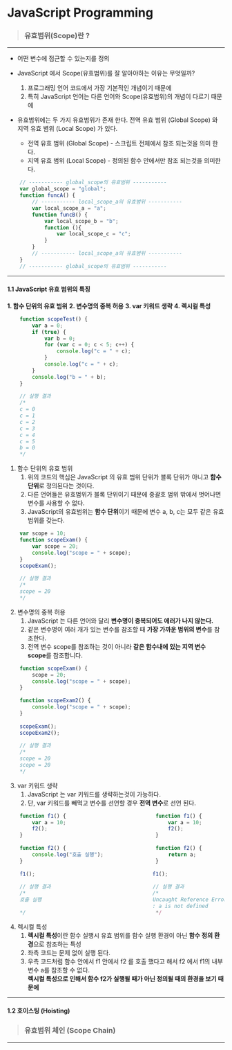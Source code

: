 # JavaScript Programming

>### **유효범위(Scope)란 ?**
---
* 어떤 변수에 접근할 수 있는지를 정의
* JavaScript 에서 Scope(유효범위)를 잘 알아야하는 이유는 무엇일까?
    1. 프로그래밍 언어 코드에서 가장 기본적인 개념이기 때문에
    2. 특히 JavaScript 언어는 다른 언어와 Scope(유효범위)의 개념이 다르기 때문에
    
* 유효범위에는 두 가지 유효범위가 존재 한다. 전역 유효 범위 (Global Scope) 와 지역 유효 볌위 (Local Scope) 가 있다.
    * 전역 유효 범위 (Global Scope) - 스크립트 전체에서 참조 되는것을 의미 한다.
    * 지역 유효 범위 (Local Scope) - 정의된 함수 안에서만 참조 되는것을 의미한다.

```javascript
    // ----------- global_scope의 유효범위 ----------- 
    var global_scope = "global";
    function funcA() {
        // ----------- local_scope_a의 유효범위 ----------- 
        var local_scope_a = "a";
        function funcB() {
            var local_scope_b = "b";
            function (){
                var local_scope_c = "c";
            }
        }
        // ----------- local_scope_a의 유효범위 -----------
    }
    // ----------- global_scope의 유효범위 ----------- 
```
---
#### **1.1 JavaScript 유효 범위의 특징**

**1. 함수 단위의 유효 범위**
**2. 변수명의 중복 허용**
**3. var 키워드 생략**
**4. 렉시컬 특성**

```javascript
    function scopeTest() {
        var a = 0;
        if (true) {
            var b = 0;
            for (var c = 0; c < 5; c++) {
                console.log("c = " + c);
            }
            console.log("c = " + c);
        }
        console.log("b = " + b);
    }
    
    // 실행 결과
    /*
    c = 0
    c = 1
    c = 2
    c = 3
    c = 4
    c = 5
    b = 0
    */
```
1. 함수 단위의 유효 범위
    1. 위의 코드의 핵심은 JavaScript 의 유효 범위 단위가 블록 단위가 아니고 **함수 단위**로 정의된다는 것이다.
    2. 다른 언어들은 유효범위가 블록 단위이기 때문에 중괄호 범위 밖에서 벗어나면 변수를 사용할 수 없다.
    3. JavaScript의 유효범위는 **함수 단위**이기 때문에 변수 a, b, c는 모두 같은 유효범위를 갖는다.

```javascript
    var scope = 10;
    function scopeExam() {
        var scope = 20;
        console.log("scope = " + scope);
    }
    scopeExam();
    
    // 실행 결과
    /*
    scope = 20
    */
```
2. 변수명의 중복 허용
    1. JavaScript 는 다른 언어와 달리 **변수명이 중복되어도 에러가 나지 않는다.**
    2.  같은 변수명이 여러 개가 있는 변수를 참조할 때 **가장 가까운 범위의 변수**를 참조한다.
    3. 전역 변수 scope를 참조하는 것이 아니라 **같은 함수내에 있는 지역 변수 scope**를 참조합니다.

```javascript
    function scopeExam() {
        scope = 20;
        console.log("scope = " + scope);
    }
    
    function scopeExam2() {
        console.log("scope = " + scope);
    }
    
    scopeExam();
    scopeExam2();
    
    // 실행 결과 
    /*
    scope = 20
    scope = 20
    */
```
3. var 키워드 생략
    1. JavaScript 는 var 키워드를 생략하는것이 가능하다.
    2. 단, var 키워드를 빼먹고 변수를 선언할 경우 **전역 변수**로 선언 된다.

```javascript
    function f1() {                             function f1() {
        var a = 10;                                 var a = 10;
        f2();                                       f2();
    }                                           }
    
    function f2() {                             function f2() {
        console.log("호출 실행");                     return a;
    }                                           }
    
    f1();                                      f1();
    
    // 실행 결과                                 // 실행 결과
    /*                                         /*
    호출 실행                                    Uncaught Reference Error
                                               : a is not defined
    */                                          */
```                  
4. 렉시컬 특성
    1. **렉시컬 특성**이란 함수 실행시 유효 범위를 함수 실행 환경이 아닌 **함수 정의 환경**으로 참조하는 특성
    2. 좌측 코드는 문제 없이 실행 된다.
    3. 우측 코드처럼  함수 안에서 f1 안에서 f2 를 호출 했다고 해서 f2 에서 f1의 내부 변수 a를 참조할 수 없다.<br>
        **렉시컬 특성으로 인해서 함수 f2가 실행될 때가 아닌 정의될 때의 환경을 보기 때문에**
---

#### **1.2 호이스팅 (Hoisting)**

> ### **유효범위 체인 (Scope Chain)**
---
